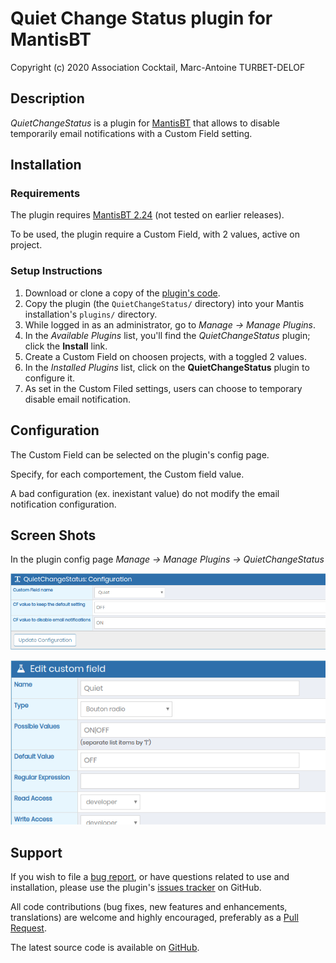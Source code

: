 # Quiet Change Status plugin for MantisBT

Copyright (c) 2020 Association Cocktail, Marc-Antoine TURBET-DELOF

## Description

_QuietChangeStatus_ is a plugin for [MantisBT](http://mantisbt.org) that 
allows to disable temporarily email notifications with a Custom Field setting.

## Installation

### Requirements

The plugin requires [MantisBT 2.24](https://github.com/mantisbt/mantisbt/tree/release-2.24.0) (not tested on earlier releases).

To be used, the plugin require a Custom Field, with 2 values, active on project.

### Setup Instructions

1. Download or clone a copy of the 
   [plugin's code](https://github.com/Association-Cocktail/QuietChangeStatus).
2. Copy the plugin (the `QuietChangeStatus/` directory) into your Mantis
   installation's `plugins/` directory.
3. While logged in as an administrator, go to *Manage → Manage Plugins*.
4. In the *Available Plugins* list, you'll find the *QuietChangeStatus* plugin;
   click the **Install** link.
5. Create a Custom Field on choosen projects, with a toggled 2 values.
6. In the *Installed Plugins* list, click on the **QuietChangeStatus** plugin to configure it.
7. As set in the Custom Filed settings, users can choose to temporary disable email notification.

## Configuration

The Custom Field can be selected on the plugin's config page.

Specify, for each comportement, the Custom field value.

A bad configuration (ex. inexistant value) do not modify the email notification configuration.

## Screen Shots

In the plugin config page *Manage → Manage Plugins → QuietChangeStatus*

![Config](screenshots/config.png "Plugin Configuration")

![Custom Field exemple](screenshots/cf_exemple.png "Custom Field exemple")

## Support

If you wish to file a
[bug report](https://github.com/Association-Cocktail/QuietChangeStatus/issues/new),
or have questions related to use and installation, please use the plugin's
[issues tracker](https://github.com/Association-Cocktail/QuietChangeStatus/issues)
on GitHub.

All code contributions (bug fixes, new features and enhancements, translations) 
are welcome and highly encouraged, preferably as a
[Pull Request](https://github.com/Association-Cocktail/QuietChangeStatus/compare).

The latest source code is available on
[GitHub](https://github.com/Association-Cocktail/QuietChangeStatus).
